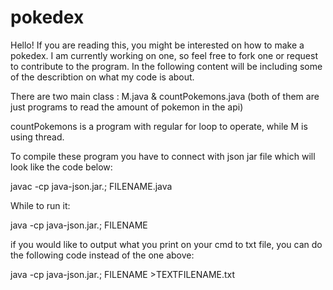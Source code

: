 # pokedex

 Hello! If you are reading this, you might be interested on how to make a pokedex. I am currently working on one, so feel free to fork one  or request to contribute to the program. In the following content will be including some of the describtion on what my code is about.
 
 There are two main class : M.java & countPokemons.java (both of them are just programs to read the amount of pokemon in the api)
 
 countPokemons is a program with regular for loop to operate, while M is using thread.
 
 To compile these program you have to connect with json jar file which will look like the code below:
 
 javac -cp java-json.jar.; FILENAME.java
 
 While to run it:
 
 java -cp java-json.jar.; FILENAME
 
 if you would like to output what you print on your cmd to txt file, you can do the following code instead of the one above:
 
 java -cp java-json.jar.; FILENAME >TEXTFILENAME.txt
